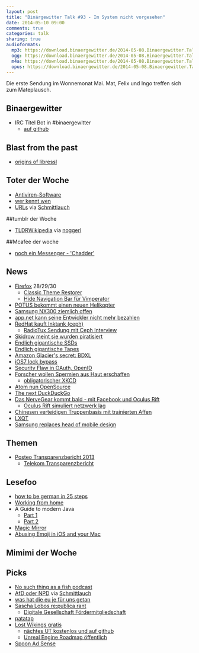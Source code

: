 ```yaml
---
layout: post
title: "Binärgewitter Talk #93 - Im System nicht vorgesehen"
date: 2014-05-10 09:00
comments: true
categories: talk
sharing: true
audioformats:
  mp3: https://download.binaergewitter.de/2014-05-08.Binaergewitter.Talk.93.mp3
  ogg: https://download.binaergewitter.de/2014-05-08.Binaergewitter.Talk.93.ogg
  m4a: https://download.binaergewitter.de/2014-05-08.Binaergewitter.Talk.93.m4a
  opus: https://download.binaergewitter.de/2014-05-08.Binaergewitter.Talk.93.opus
---
```

Die erste Sendung im Wonnemonat Mai. Mat, Felix und Ingo treffen sich zum Mateplausch.

## Binaergewitter
- IRC Titel Bot in #binaergewitter
  * [auf github](https://github.com/krebscode/painload/tree/master/Reaktor/titlebot)

## Blast from the past
- [origins of libressl](http://www.tedunangst.com/flak/post/origins-of-libressl)

## Toter der Woche
- [Antiviren-Software](http://www.golem.de/news/symantec-antivirensoftware-ist-tot-1405-106251.html)
- [wer kennt wen](http://blog.wer-kennt-wen.de/2014/05/werkenntwen-beendet-seine-geschaeftstaetigkeit/)
- [URLs](http://www.allenpike.com/2014/burying-the-url/) via [Schmittlauch](https://twitter.com/@schmittlauch)

##tumblr der Woche
- [TLDRWikipedia](http://tldrwikipedia.tumblr.com/) via [noggerl](https://twitter.com/@noggerl)

##Mcafee der woche
- [noch ein Messenger - 'Chadder' ](http://www.heise.de/security/meldung/John-McAfee-stellt-verschluesselnden-Smartphone-Messenger-vor-2183016.html)

## News
- [Firefox](https://www.mozilla.org/de/firefox/new/) 28/29/30
    * [Classic Theme Restorer](https://addons.mozilla.org/de/firefox/addon/classicthemerestorer/)
    * [Hide Navigation Bar für Vimperator](https://addons.mozilla.org/de/firefox/addon/hide-navigation-bar/)
- [POTUS bekommt einen neuen Helikopter](http://www.theverge.com/2014/5/7/5692426/this-is-the-presidents-new-1-2-billion-helicopter)
- [Samsung NX300 ziemlich offen](http://www.heise.de/security/meldung/Systemkamera-Samsung-NX300-oeffnet-Hackern-Tuer-und-Tor-2185191.html)
- [app.net kann seine Entwickler nicht mehr bezahlen](http://mobile.theverge.com/2014/5/6/5688014/app-net-cant-pay-employees-but-promises-to-carry-on)
- [RedHat kauft Inktank (ceph)](http://www.heise.de/newsticker/meldung/Red-Hat-kauft-Firma-hinter-dem-Cluster-Dateisystem-Ceph-2180549.html)
    - [RadioTux Sendung mit Ceph Interview](http://www.radiotux.de/index.php?/archives/7960-RadioTux-Sendung-Juni-2012.html)
- [Skidrow meint sie wurden piratisiert](http://torrentfreak.com/skidrow-pirates-get-pirated-after-removing-their-own-drm-140504/)
- [Endlich gigantische SSDs](http://www.computerworld.com/s/article/9248070/SanDisk_announces_4TB_SSD_hopes_for_8TB_next_year)
- [Endlich gigantische Tapes](http://www.itworld.com/storage/416783/sony-develops-tape-tech-could-lead-185-tb-cartridges)
- [Amazon Glacier's secret: BDXL](http://storagemojo.com/2014/04/25/amazons-glacier-secret-bdxl/)
- [iOS7 lock bypass](http://www.neowin.net/news/ios-7-flaw-bypasses-lock-screen-lets-anyone-access-your-contact-list)
- [Security Flaw in OAuth, OpenID](http://www.cnet.com/news/serious-security-flaw-in-oauth-and-openid-discovered/)
- [Forscher wollen Spermien aus Haut erschaffen](http://www.theverge.com/2014/5/5/5684748/scientists-closer-to-turning-human-skin-cells-into-sperm-cells)
  * [obligatorischer XKCD](http://media-cache-ec0.pinimg.com/236x/b4/8a/c9/b48ac9383becc5d1edda9457e5380a6c.jpg)
- [Atom nun OpenSource](http://blog.atom.io/2014/05/06/atom-is-now-open-source.html)
- [The next DuckDuckGo](https://next.duckduckgo.com/)
- [Das NerveGear kommt bald - mit Facebook und Oculus Rift](http://www.theverge.com/2014/5/5/5684236/oculus-wants-to-build-a-billion-person-mmo-with-facebook)
  * [Oculus Rift simuliert netzwerk lag](http://www.cnet.com/news/oculus-rift-hack-shows-dangers-of-lag-in-the-real-world/)
- [Chinesen verteidigen Truppenbasis mit trainierten Affen](http://beta.slashdot.org/story/201753)
- [LXQT](http://www.heise.de/newsticker/meldung/Erste-Version-des-Linux-Desktops-LXQt-veroeffentlicht-2185396.html)
- [Samsung replaces head of mobile design](http://arstechnica.com/gadgets/2014/05/samsung-replaces-head-of-mobile-design/)


## Themen
- [Posteo Transparenzbericht 2013](https://posteo.de/site/transparenzbericht_2013)
    * [Telekom Transparenzbericht](http://www.telekom.com/verantwortung/datenschutz/235758)

## Lesefoo
- [how to be german in 25 steps](http://unorderedlistadventures.blogspot.de/2012/11/how-to-be-german-in-25-easy-steps.html)
- [Working from home](http://mattgemmell.com/working-from-home/)
- A Guide to modern Java
    * [Part 1](http://blog.paralleluniverse.co/2014/05/01/modern-java/)
    * [Part 2](http://blog.paralleluniverse.co/2014/05/08/modern-java-pt2/)
- [Magic Mirror](http://michaelteeuw.nl/post/84026273526/and-there-it-is-the-end-result-of-the-magic)
- [Abusing Emoji in iOS and your Mac](http://zachholman.com/posts/abusing-emoji/)

## Mimimi der Woche


## Picks
- [No such thing as a fish podcast](http://qi.com/podcast/)
- [AfD oder NPD](http://afdodernpd.de/) via [Schmittlauch](https://twitter.com/schmittlauch)
- [was hat die eu je für uns getan](http://www.xn--was-hat-die-eu-je-fr-uns-getan-nfd.de/)
- [Sascha Lobos re:publica rant](http://re-publica.de/session/rede-zur-lage-nation)
    * [Digitale Gesellschaft Fördermitgliedschaft](https://digitalegesellschaft.de/foerdermitglied/)
- [patatap](http://www.patatap.com/)
- [Lost Wikings gratis](https://us.battle.net/account/download/?show=classic )
    * [nächtes UT kostenlos und auf github](http://beta.slashdot.org/story/201781)
    * [Unreal Engine Roadmap öffentlich](https://www.unrealengine.com/blog/sharing-the-unreal-engine-4-roadmap)
- [Spoon Ad Sense](http://twitter.com/norton_tim/status/464263363875184642/photo/1)


